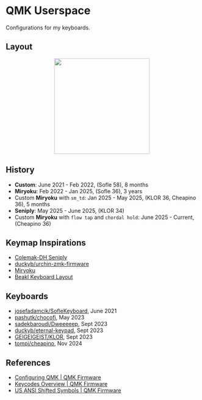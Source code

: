 # QMK Userspace

Configurations for my keyboards.

## Layout

<div align="center">
<img src='https://github.com/user-attachments/assets/10010511-dfef-47ef-9835-38c262284364' width=250px />
</div>

## History

- **Custom**: June 2021 - Feb 2022, (Sofle 58), 8 months
- **Miryoku**: Feb 2022 - Jan 2025, (Sofle 36), 3 years
- Custom **Miryoku** with `sm_td`: Jan 2025 - May 2025, (KLOR 36, Cheapino 36), 5 months
- **Seniply**: May 2025 - June 2025, (KLOR 34)
- Custom **Miryoku** with `flow tap` and `chordal hold`: June 2025 - Current, (Cheapino 36)

## Keymap Inspirations

- [Colemak-DH Seniply](https://stevep99.github.io/seniply/)
- [duckyb/urchin-zmk-firmware](https://github.com/duckyb/urchin-zmk-firmware)
- [Miryoku](https://github.com/manna-harbour/miryoku/tree/master/docs/reference)
- [Beakl Keyboard Layout](http://xahlee.info/kbd/beakl_layout.html)

## Keyboards

- [josefadamcik/SofleKeyboard](https://github.com/josefadamcik/SofleKeyboard), June 2021
- [pashutk/chocofi](https://github.com/pashutk/chocofi), May 2023
- [sadekbaroudi/Dweeeeep](https://github.com/sadekbaroudi/sweep36), Sept 2023
- [duckyb/eternal-keypad](https://github.com/duckyb/eternal-keypad), Sept 2023
- [GEIGEIGEIST/KLOR](https://github.com/GEIGEIGEIST/KLOR), Sept 2023
- [tompi/cheapino](https://github.com/tompi/cheapino), Nov 2024

## References

- [Configuring QMK | QMK Firmware](https://docs.qmk.fm/config_options)
- [Keycodes Overview | QMK Firmware](https://docs.qmk.fm/keycodes)
- [US ANSI Shifted Symbols | QMK Firmware](https://docs.qmk.fm/keycodes_us_ansi_shifted)
